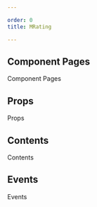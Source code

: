 ```yaml
---

order: 0
title: MRating

---
```

 
## Component Pages
 
Component Pages
 
## Props
 
Props
 
## Contents
 
Contents
 
## Events
 
Events
 

